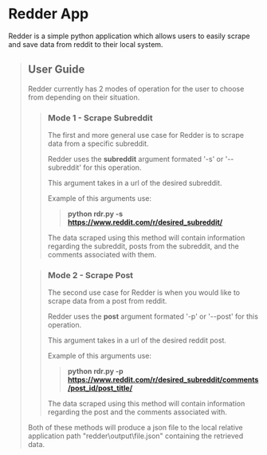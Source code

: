 # Redder App
Redder is a simple python application which allows users to easily scrape and save data from reddit to their local system.

> ## User Guide
> Redder currently has 2 modes of operation for the user to choose from depending on their situation.
>> ### Mode 1 - Scrape Subreddit
>> The first and more general use case for Redder is to scrape data from a specific subreddit.
>>
>> Redder uses the **subreddit** argument formated '-s' or '--subreddit' for this operation.
>>
>> This argument takes in a url of the desired subreddit.
>>
>> Example of this arguments use:
>>> **python rdr.py -s https://www.reddit.com/r/desired_subreddit/**
>>
>> The data scraped using this method will contain information regarding the subreddit, posts from the subreddit, and the comments associated with them.
>
>> ### Mode 2 - Scrape Post
>> The second use case for Redder is when you would like to scrape data from a post from reddit.
>>
>> Redder uses the **post** argument formated '-p' or '--post' for this operation.
>>
>> This argument takes in a url of the desired reddit post.
>>
>> Example of this arguments use:
>>> **python rdr.py -p https://www.reddit.com/r/desired_subreddit/comments/post_id/post_title/**
>>
>> The data scraped using this method will contain information regarding the post and the comments associated with.
>
> Both of these methods will produce a json file to the local relative application path "redder\output\file.json" containing the retrieved data.